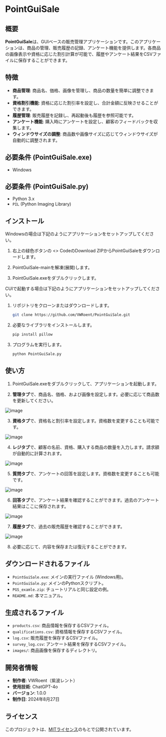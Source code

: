 # PointGuiSale

## 概要

**PointGuiSale**は、GUIベースの販売管理アプリケーションです。このアプリケーションは、商品の管理、販売履歴の記録、アンケート機能を提供します。各商品の画像表示や資格に応じた割引計算が可能で、履歴やアンケート結果をCSVファイルに保存することができます。

## 特徴

- **商品管理**: 商品名、価格、画像を管理し、商品の数量を簡単に調整できます。
- **資格割引機能**: 資格に応じた割引率を設定し、合計金額に反映させることができます。
- **履歴管理**: 販売履歴を記録し、再起動後も履歴を参照可能です。
- **アンケート機能**: 購入時にアンケートを設定し、顧客のフィードバックを収集します。
- **ウィンドウサイズの調整**: 商品数や画像サイズに応じてウィンドウサイズが自動的に調整されます。

## 必要条件 (PointGuiSale.exe)
- Windows

## 必要条件 (PointGuiSale.py)
- Python 3.x
- `PIL` (Python Imaging Library)

## インストール

Windowsの場合は下記のようにアプリケーションをセットアップしてください。

1. 右上の緑色ボタンの <> CodeのDownload ZIPからPointGuiSaleをダウンロードします。

2. PointGuiSale-mainを解凍(展開)します。

3. PointGuiSale.exeをダブルクリックします。

CUIで起動する場合は下記のようにアプリケーションをセットアップしてください。

1. リポジトリをクローンまたはダウンロードします。
   ```bash
   git clone https://github.com/VWRoent/PointGuiSale.git
   ```

2. 必要なライブラリをインストールします。
   ```bash
   pip install pillow
   ```

3. プログラムを実行します。
   ```bash
   python PointGuiSale.py
   ```

## 使い方

1. PointGuiSale.exeをダブルクリックして、アプリケーションを起動します。

2. **管理タブ**で、商品名、価格、および画像を設定します。必要に応じて商品数を更新してください。

![image](https://github.com/user-attachments/assets/e8a0df28-0e17-4c06-8b05-bea7612f6edc)

3. **資格タブ**で、資格名と割引率を設定します。資格数を変更することも可能です。

![image](https://github.com/user-attachments/assets/41731cf3-df9b-4f5d-9eb1-f289bac71223)

4. **レジタブ**で、顧客の名前、資格、購入する商品の数量を入力します。請求額が自動的に計算されます。

![image](https://github.com/user-attachments/assets/694cba92-ff1a-4318-98fc-18671c474994)

5. **質問タブ**で、アンケートの回答を設定します。資格数を変更することも可能です。

![image](https://github.com/user-attachments/assets/442d84e4-111a-4b50-a59b-5a7650cefd8f)

6. **回答タブ**で、アンケート結果を確認することができます。過去のアンケート結果はここに保存されます。

![image](https://github.com/user-attachments/assets/f9ff0c28-4d6e-4b15-b704-3295174f1538)

7. **履歴タブ**で、過去の販売履歴を確認することができます。

![image](https://github.com/user-attachments/assets/c87f4be2-f1bc-4145-a450-fe88e8f796ee)

8. 必要に応じて、内容を保存または復元することができます。

## ダウンロードされるファイル

- `PointGuiSale.exe`: メインの実行ファイル (Windows用)。
- `PointGuiSale.py`: メインのPythonスクリプト。
- `PGS_examle.zip`: チュートリアルと同じ設定の例。
- `README.md`: 本マニュアル。

## 生成されるファイル

- `products.csv`: 商品情報を保存するCSVファイル。
- `qualifications.csv`: 資格情報を保存するCSVファイル。
- `log.csv`: 販売履歴を保存するCSVファイル。
- `survey_log.csv`: アンケート結果を保存するCSVファイル。
- `images/`: 商品画像を保存するディレクトリ。

## 開発者情報

- **制作者**: VWRoent（紫波レント）
- **使用技術**: ChatGPT-4o
- **バージョン**: 1.0.0
- **制作日**: 2024年8月27日

## ライセンス

このプロジェクトは、[MITライセンス](LICENSE)のもとで公開されています。

